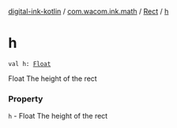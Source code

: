 [digital-ink-kotlin](../../index.md) / [com.wacom.ink.math](../index.md) / [Rect](index.md) / [h](./h.md)

# h

`val h: `[`Float`](https://kotlinlang.org/api/latest/jvm/stdlib/kotlin/-float/index.html)

Float The height of the rect

### Property

`h` - Float The height of the rect